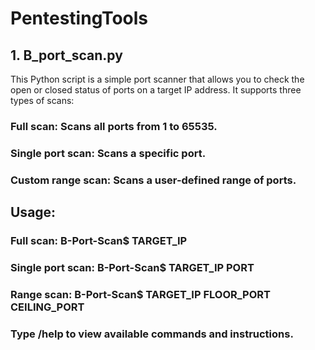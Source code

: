 # PentestingTools
## 1. B_port_scan.py
This Python script is a simple port scanner that allows you to check the open or closed status of ports on a target IP address. It supports three types of scans:

### Full scan: Scans all ports from 1 to 65535.

### Single port scan: Scans a specific port.

### Custom range scan: Scans a user-defined range of ports.

## Usage:
### Full scan: B-Port-Scan$ TARGET_IP

### Single port scan: B-Port-Scan$ TARGET_IP PORT

### Range scan: B-Port-Scan$ TARGET_IP FLOOR_PORT CEILING_PORT

### Type /help to view available commands and instructions.
